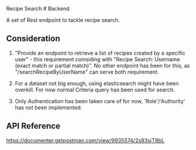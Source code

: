 
Recipe Search # Backend

A set of Rest endpoint to tackle recipe search. 


## Consideration

1. "Provide an endpoint to retrieve a list of recipes created by a specific user" - this requirement coinsiding with "Recipe Search: Username (exact match or partial match)". No other endpoint has been for this, as "/searchRecipeByUserName" can serve both requirement.

2. For a dataset not big enough, using elasticsearch might have been overkill. For now normal Criteria query has been used for search. 

3. Only Authentication has been taken care of for now, 'Role'/'Authority' has not been implemented.  


## API Reference

https://documenter.getpostman.com/view/9935574/2s93sjT8bL

